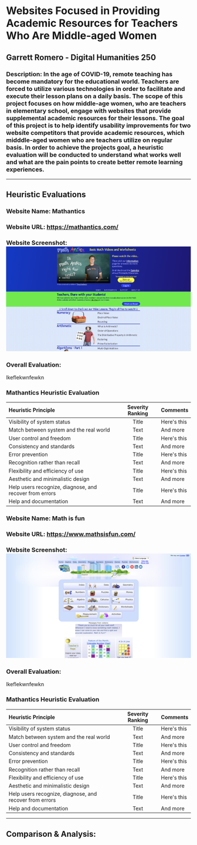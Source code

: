 # Websites Focused in Providing Academic Resources for Teachers Who Are Middle-aged Women
## Garrett Romero - Digital Humanities 250
### Description: In the age of COVID-19, remote teaching has become mandatory for the educational world. Teachers are forced to utilize various technologies in order to facilitate and execute their lesson plans on a daily basis. The scope of this project focuses on how middle-age women, who are teachers in elementary school, engage with websites that provide supplemental academic resources for their lessons. The goal of this project is to help identify usability improvements for two website competitors that provide academic resources, which midddle-aged women who are teachers utilize on regular basis. In order to achieve the projects goal, a  heuristic evaluation will be conducted to understand what works well and what are the pain points to create better remote learning experiences.  
----
## Heuristic Evaluations
### Website Name: Mathantics
### Website URL: https://mathantics.com/
### Website Screenshot: <img src="./mathantics-screenshot.png">
### Overall Evaluation:
lkeflekwnfewkn
### Mathantics Heuristic Evaluation
| Heuristic Principle      | Severity Ranking | Comments     |
| :---        |    :----:   | :----         |
| Visibility of system status      | Title       | Here's this   |
| Match between system and the real world   | Text        | And more      |
| User control and freedom      | Title       | Here's this   |
| Consistency and standards   | Text        | And more      |
| Error prevention      | Title       | Here's this   |
| Recognition rather than recall   | Text        | And more      |
| Flexibility and efficiency of use      | Title       | Here's this   |
| Aesthetic and minimalistic design   | Text        | And more      |
| Help users recognize, diagnose, and recover from errors      | Title       | Here's this   |
| Help and documentation   | Text        | And more      |


### Website Name: Math is fun
### Website URL: https://www.mathsisfun.com/
### Website Screenshot: <img src="./mathisfun-screenshot.png">
### Overall Evaluation:
lkeflekwnfewkn
### Mathantics Heuristic Evaluation
| Heuristic Principle      | Severity Ranking | Comments     |
| :---        |    :----:   | :----         |
| Visibility of system status      | Title       | Here's this   |
| Match between system and the real world   | Text        | And more      |
| User control and freedom      | Title       | Here's this   |
| Consistency and standards   | Text        | And more      |
| Error prevention      | Title       | Here's this   |
| Recognition rather than recall   | Text        | And more      |
| Flexibility and efficiency of use      | Title       | Here's this   |
| Aesthetic and minimalistic design   | Text        | And more      |
| Help users recognize, diagnose, and recover from errors      | Title       | Here's this   |
| Help and documentation   | Text        | And more      |

----
## Comparison & Analysis:
